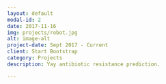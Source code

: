 ```yaml
---
layout: default
modal-id: 2
date: 2017-11-16
img: projects/robot.jpg
alt: image-alt
project-date: Sept 2017 - Current
client: Start Bootstrap
category: Projects
description: Yay antibiotic resistance prediction.

---
```

